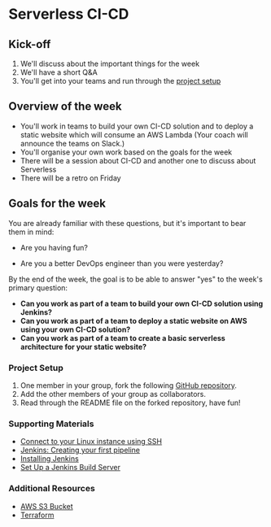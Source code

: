 # Serverless CI-CD

## Kick-off

1. We'll discuss about the important things for the week
2. We'll have a short Q&A
3. You'll get into your teams and run through the [project setup](#project-setup)

## Overview of the week

- You'll work in teams to build your own CI-CD solution and to deploy a static website which will consume an AWS Lambda (Your coach will announce the teams on Slack.)
- You'll organise your own work based on the goals for the week
- There will be a session about CI-CD and another one to discuss about Serverless
- There will be a retro on Friday

## Goals for the week
You are already familiar with these questions, but it's important to bear them in mind:

* Are you having fun?

* Are you a better DevOps engineer than you were yesterday?

By the end of the week, the goal is to be able to answer "yes" to the week's primary question:

* **Can you work as part of a team to build your own CI-CD solution using Jenkins?**
* **Can you work as part of a team to deploy a static website on AWS using your own CI-CD solution?**
* **Can you work as part of a team to create a basic serverless architecture for your static website?**


### Project Setup
1. One member in your group, fork the following [GitHub repository](https://github.com/makersacademy/serverless-cicd).
2. Add the other members of your group as collaborators.
3. Read through the README file on the forked repository, have fun!

### Supporting Materials
- [Connect to your Linux instance using SSH](https://docs.aws.amazon.com/AWSEC2/latest/UserGuide/AccessingInstancesLinux.html)
- [Jenkins: Creating your first pipeline](https://www.jenkins.io/doc/pipeline/tour/hello-world/)
- [Installing Jenkins](https://www.jenkins.io/doc/book/installing/linux/)
- [Set Up a Jenkins Build Server](https://aws.amazon.com/getting-started/hands-on/setup-jenkins-build-server/)


### Additional Resources
- [AWS S3 Bucket](https://aws.amazon.com/s3/)
- [Terraform](https://www.terraform.io/docs/index.html)
